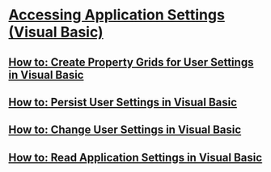 # [Accessing Application Settings (Visual Basic)](accessing-application-settings.md)
## [How to: Create Property Grids for User Settings in Visual Basic](how-to-create-property-grids-for-user-settings.md)
## [How to: Persist User Settings in Visual Basic](how-to-persist-user-settings.md)
## [How to: Change User Settings in Visual Basic](TocOutOfQuery)
## [How to: Read Application Settings in Visual Basic](how-to-read-application-settings.md)
